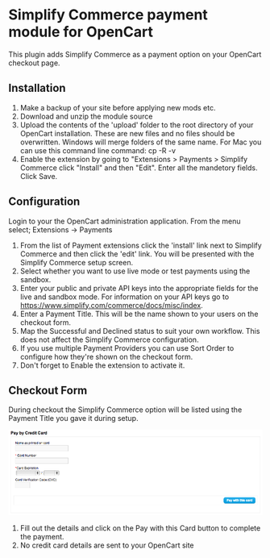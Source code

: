 
# Simplify Commerce payment module for OpenCart

This plugin adds Simplify Commerce as a payment option on your OpenCart checkout page.

## Installation
1. Make a backup of your site before applying new mods etc. 
2. Download and unzip the module source
3. Upload the contents of the 'upload' folder to the root directory of your OpenCart installation. These are new files and no files should be overwritten.  Windows will merge folders of the same name.  For Mac you can use this command line command: cp -R -v
4. Enable the extension by going to "Extensions > Payments > Simplify Commerce click "Install" and then "Edit". Enter all the mandetory fields. Click Save.

## Configuration

Login to your the OpenCart administration application. From the menu select; Extensions -> Payments

1. From the list of Payment extensions click the 'install' link next to Simplify Commerce and then click the 'edit' link. You will be presented with the Simplify Commerce setup screen.
2. Select whether you want to use live mode or test payments using the sandbox.
3. Enter your public and private API keys into the appropriate fields for the live and sandbox mode. For information on your API keys go to https://www.simplify.com/commerce/docs/misc/index.
4. Enter a Payment Title. This will be the name shown to your users on the checkout form.
5. Map the Successful and Declined status to suit your own workflow. This does not affect the Simplify Commerce configuration.
6. If you use multiple Payment Providers you can use Sort Order to configure how they're shown on the checkout form.
7. Don't forget to Enable the extension to activate it.

## Checkout Form

During checkout the Simplify Commerce option will be listed using the Payment Title you gave it during setup.

![Simplify OpenCart Settings](extensions_opencart_pay.png "Simplify OpenCart Settings")

1. Fill out the details and click on the Pay with this Card button to complete the payment.
2. No credit card details are sent to your OpenCart site